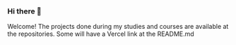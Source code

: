 ### Hi there 👋
Welcome!
The projects done during my studies and courses are available at the repositories.
Some will have a Vercel link at the README.md
